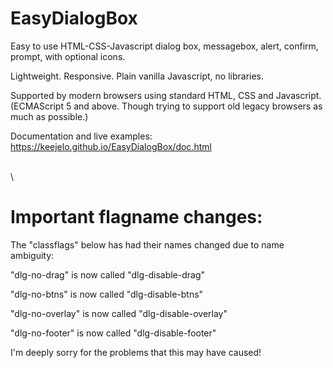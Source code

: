 # EasyDialogBox

Easy to use HTML-CSS-Javascript dialog box, messagebox, alert, confirm, prompt, with optional icons.

Lightweight. Responsive. Plain vanilla Javascript, no libraries.

Supported by modern browsers using standard HTML, CSS and Javascript.  
(ECMAScript 5 and above. Though trying to support old legacy browsers as much as possible.)

Documentation and live examples: https://keejelo.github.io/EasyDialogBox/doc.html

\
\

# Important flagname changes:

The "classflags" below has had their names changed due to name ambiguity: 

"dlg-no-drag" is now called "dlg-disable-drag"

"dlg-no-btns" is now called "dlg-disable-btns"

"dlg-no-overlay" is now called "dlg-disable-overlay"

"dlg-no-footer" is now called "dlg-disable-footer"


I'm deeply sorry for the problems that this may have caused!
